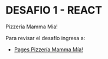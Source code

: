 # DESAFIO 1 - REACT

Pizzeria Mamma Mia!

Para revisar el desafío ingresa a:

- [Pages Pizzería Mamma Mía!](https://jcorellanamo.github.io/desafio1_react)
